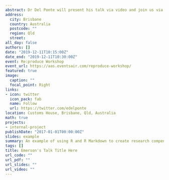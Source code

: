 ```yaml
---
abstract: Dr Del Ponte will present his talk via video and join us via videoconference from Brazil.
address:
  city: Brisbane
  country: Australia
  postcode: ""
  region: Qld
  street: 
all_day: false
authors: []
date: "2019-12-11T10:15:00Z"
date_end: "2019-12-11T10:30:00Z"
event: Re:produce Workshop
event_url: https://aas.eventsair.com/reproduce-workshop/
featured: true
image:
  caption: ""
  focal_point: Right
links:
- icon: twitter
  icon_pack: fab
  name: Follow
  url: https://twitter.com/edelponte
location: Customs House, Brisbane, Qld, Australia
math: true
projects:
- internal-project
publishDate: "2017-01-01T00:00:00Z"
slides: example
summary: An example of using R and R Markdown to create research compendia.
tags: []
title: Emerson's Talk Title Here
url_code: ""
url_pdf: ""
url_slides: ""
url_video: ""
---
```

